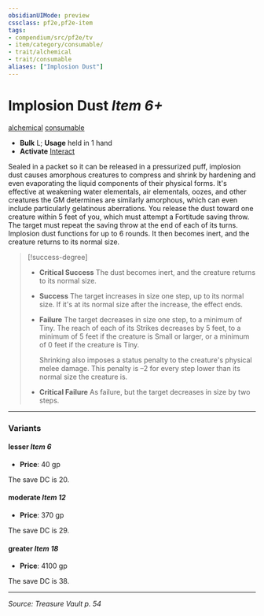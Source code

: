 ```yaml
---
obsidianUIMode: preview
cssclass: pf2e,pf2e-item
tags:
- compendium/src/pf2e/tv
- item/category/consumable/
- trait/alchemical
- trait/consumable
aliases: ["Implosion Dust"]
---
```

# Implosion Dust *Item 6+*  
[alchemical](alchemical.md "Alchemical Item Trait")  [consumable](consumable.md "Consumable Item Trait")  

- **Bulk** L; **Usage** held in 1 hand
- **Activate** [Interact](interact.md)

Sealed in a packet so it can be released in a pressurized puff, implosion dust causes amorphous creatures to compress and shrink by hardening and even evaporating the liquid components of their physical forms. It's effective at weakening water elementals, air elementals, oozes, and other creatures the GM determines are similarly amorphous, which can even include particularly gelatinous aberrations. You release the dust toward one creature within 5 feet of you, which must attempt a Fortitude saving throw. The target must repeat the saving throw at the end of each of its turns. Implosion dust functions for up to 6 rounds. It then becomes inert, and the creature returns to its normal size.

> [!success-degree] 
> - **Critical Success** The dust becomes inert, and the creature returns to its normal size.
> - **Success** The target increases in size one step, up to its normal size. If it's at its normal size after the increase, the effect ends.
> - **Failure** The target decreases in size one step, to a minimum of Tiny. The reach of each of its Strikes decreases by 5 feet, to a minimum of 5 feet if the creature is Small or larger, or a minimum of 0 feet if the creature is Tiny.
>
>    Shrinking also imposes a status penalty to the creature's physical melee damage. This penalty is –2 for every step lower than its normal size the creature is.
> - **Critical Failure** As failure, but the target decreases in size by two steps.

---

### Variants

#### lesser *Item 6*

- **Price**: 40 gp

The save DC is 20.

#### moderate *Item 12*

- **Price**: 370 gp

The save DC is 29.

#### greater *Item 18*

- **Price**: 4100 gp

The save DC is 38.

---
*Source: Treasure Vault p. 54*